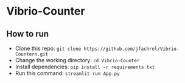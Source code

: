 # Vibrio-Counter

## How to run
- Clone this repo: `git clone https://github.com/jfachrel/Vibrio-Countern.git`
- Change the working directory: `cd Vibrio-Counter`
- Install dependencies: `pip install -r requirements.txt`
- Run this command: `streamlit run App.py`
